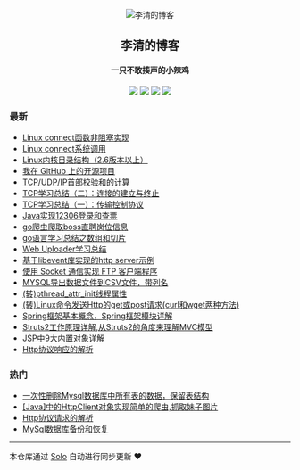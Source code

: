 <p align="center"><img alt="李清的博客" src="http://liqing.info/images/my_logo.png"></p><h2 align="center">
李清的博客
</h2>

<h4 align="center">一只不敢揍声的小辣鸡</h4>
<p align="center"><a title="李清的博客" target="_blank" href="https://github.com/liqing455/solo-blog"><img src="https://img.shields.io/github/last-commit/liqing455/solo-blog.svg?style=flat-square&color=FF9900"></a>
<a title="GitHub repo size in bytes" target="_blank" href="https://github.com/liqing455/solo-blog"><img src="https://img.shields.io/github/repo-size/liqing455/solo-blog.svg?style=flat-square"></a>
<a title="Solo Version" target="_blank" href="https://github.com/b3log/solo/releases"><img src="https://img.shields.io/badge/solo-3.6.4-f1e05a.svg?style=flat-square&color=blueviolet"></a>
<a title="Hits" target="_blank" href="https://github.com/b3log/hits"><img src="https://hits.b3log.org/liqing455/solo-blog.svg"></a></p>

### 最新

* [Linux connect函数非阻塞实现](http://www.liqing.info/articles/2019/10/15/1571142900755.html)
* [Linux connect系统调用](http://www.liqing.info/articles/2019/10/14/1571050733057.html)
* [Linux内核目录结构（2.6版本以上）](http://www.liqing.info/articles/2019/10/14/1571021883579.html)
* [我在 GitHub 上的开源项目](http://www.liqing.info/my-github-repos)
* [TCP/UDP/IP首部校验和的计算](http://www.liqing.info/articles/2019/09/04/1567583588708.html)
* [TCP学习总结（二）：连接的建立与终止](http://www.liqing.info/articles/2019/09/02/1567425259079.html)
* [TCP学习总结（一）：传输控制协议](http://www.liqing.info/articles/2019/09/02/1567410167195.html)
* [Java实现12306登录和查票](http://www.liqing.info/articles/2019/08/15/1566540982874.html)
* [go爬虫爬取boss直聘岗位信息](http://www.liqing.info/articles/2019/07/25/1566534021600.html)
* [ go语言学习总结之数组和切片](http://www.liqing.info/articles/2019/07/11/1566533772553.html)
* [ Web Uploader学习总结](http://www.liqing.info/articles/2018/12/14/1566533647865.html)
* [基于libevent库实现的http server示例](http://www.liqing.info/articles/2018/08/31/1566533072126.html)
* [使用 Socket 通信实现 FTP 客户端程序](http://www.liqing.info/articles/2018/08/22/1566532603707.html)
* [MYSQL导出数据文件到CSV文件，带列名](http://www.liqing.info/articles/2018/08/22/1566531728864.html)
* [(转)pthread_attr_init线程属性](http://www.liqing.info/articles/2018/08/21/1566531676412.html)
* [(转)Linux命令发送Http的get或post请求(curl和wget两种方法)](http://www.liqing.info/articles/2018/08/14/1566530630667.html)
* [Spring框架基本概念，Spring框架模块详解](http://www.liqing.info/articles/2017/07/23/1566529879273.html)
* [Struts2工作原理详解,从Struts2的角度来理解MVC模型](http://www.liqing.info/articles/2017/06/26/1566529628280.html)
* [JSP中9大内置对象详解](http://www.liqing.info/articles/2017/06/18/1566476510473.html)
* [Http协议响应的解析](http://www.liqing.info/articles/2017/06/10/1566476026117.html)

### 热门

* [一次性删除Mysql数据库中所有表的数据，保留表结构](http://www.liqing.info/articles/2017/02/22/1566469212235.html)
* [[Java]中的HttpClient对象实现简单的爬虫,抓取妹子图片](http://www.liqing.info/articles/2017/05/24/1566474539794.html)
* [Http协议请求的解析](http://www.liqing.info/articles/2017/05/30/1566475714790.html)
* [MySql数据库备份和恢复](http://www.liqing.info/articles/2017/05/21/1566468251780.html)



---

本仓库通过 [Solo](https://github.com/b3log/solo) 自动进行同步更新 ❤️ 